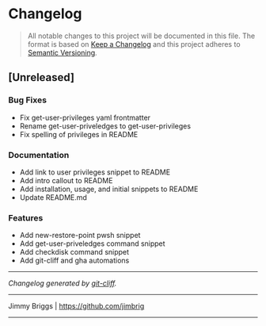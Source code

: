 # Changelog

> All notable changes to this project will be documented in this file. The format is based on
[Keep a Changelog](http://keepachangelog.com/) and this project adheres to
[Semantic Versioning](http://semver.org/).

## [Unreleased]

### Bug Fixes

- Fix get-user-privileges yaml frontmatter
- Rename get-user-priveledges to get-user-privileges
- Fix spelling of privileges in README

### Documentation

- Add link to user privileges snippet to README
- Add intro callout to README
- Add installation, usage, and initial snippets to README
- Update README.md

### Features

- Add new-restore-point pwsh snippet
- Add get-user-priveledges command snippet
- Add checkdisk command snippet
- Add git-cliff and gha automations

***
*Changelog generated by [git-cliff](https://github.com/orhun/git-cliff).*
***
Jimmy Briggs | https://github.com/jimbrig
***
<!-- generated by git-cliff -->
